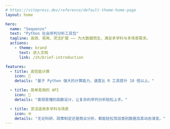 ```yaml
---
# https://vitepress.dev/reference/default-theme-home-page
layout: home

hero:
  name: "Sequenzo"
  text: "Python 社会序列分析工具包"
  tagline: 高效、易用、灵活扩展 —— 为大数据而生，满足多学科与多场景需求。
  actions:
    - theme: brand
      text: 进入文档
      link: /zh/brief-introduction

features:
  - title: 高性能计算
    icon: 🚀
    details: "基于 Python 强大的计算能力，速度比 R 工具提升 10 倍以上。"

  - title: 简单易用的 API
    icon: 🎯
    details: "直观易懂的函数设计，让复杂的序列分析轻松上手。"

  - title: 灵活适用多学科与场景
    icon: 🌐
    details: "无论科研、政策制定还是商业分析，都能轻松驾驭类别数据及其动态演变。"
---
```


